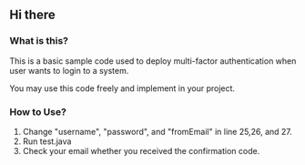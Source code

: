 ## Hi there

### What is this?
This is a basic sample code used to deploy multi-factor authentication when user wants to login to a system. 

You may use this code freely and implement in your project.

### How to Use?
1. Change "username", "password", and "fromEmail" in line 25,26, and 27.
2. Run test.java
3. Check your email whether you received the confirmation code.
